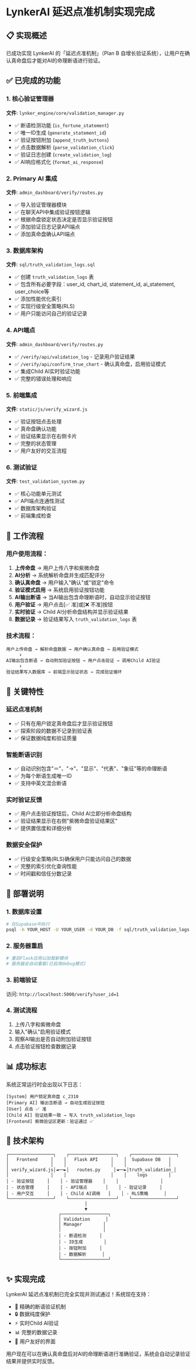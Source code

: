 # LynkerAI 延迟点准机制实现完成

## 📋 实现概述

已成功实现 LynkerAI 的「延迟点准机制」（Plan B 自增长验证系统），让用户在确认真命盘后才能对AI的命理断语进行验证。

## ✅ 已完成的功能

### 1. 核心验证管理器
**文件**: `lynker_engine/core/validation_manager.py`

- ✅ 断语检测功能 (`is_fortune_statement`)
- ✅ 唯一ID生成 (`generate_statement_id`)
- ✅ 验证按钮附加 (`append_truth_buttons`)
- ✅ 点击数据解析 (`parse_validation_click`)
- ✅ 验证日志创建 (`create_validation_log`)
- ✅ AI响应格式化 (`format_ai_response`)

### 2. Primary AI 集成
**文件**: `admin_dashboard/verify/routes.py`

- ✅ 导入验证管理器模块
- ✅ 在聊天API中集成验证按钮逻辑
- ✅ 根据命盘锁定状态决定是否显示验证按钮
- ✅ 添加验证日志记录API端点
- ✅ 添加真命盘确认API端点

### 3. 数据库架构
**文件**: `sql/truth_validation_logs.sql`

- ✅ 创建 `truth_validation_logs` 表
- ✅ 包含所有必要字段：user_id, chart_id, statement_id, ai_statement, user_choice等
- ✅ 添加性能优化索引
- ✅ 实现行级安全策略(RLS)
- ✅ 用户只能访问自己的验证记录

### 4. API端点
**文件**: `admin_dashboard/verify/routes.py`

- ✅ `/verify/api/validation_log` - 记录用户验证结果
- ✅ `/verify/api/confirm_true_chart` - 确认真命盘，启用验证模式
- ✅ 集成Child AI实时验证功能
- ✅ 完整的错误处理和响应

### 5. 前端集成
**文件**: `static/js/verify_wizard.js`

- ✅ 验证按钮点击处理
- ✅ 真命盘确认功能
- ✅ 验证结果显示在右侧卡片
- ✅ 完整的状态管理
- ✅ 用户友好的交互流程

### 6. 测试验证
**文件**: `test_validation_system.py`

- ✅ 核心功能单元测试
- ✅ API端点连通性测试
- ✅ 数据库架构验证
- ✅ 前端集成检查

## 🔄 工作流程

### 用户使用流程：
1. **上传命盘** → 用户上传八字和紫微命盘
2. **AI分析** → 系统解析命盘并生成匹配评分
3. **确认真命盘** → 用户输入"确认"或"锁定"命令
4. **验证模式启用** → 系统启用验证按钮功能
5. **AI输出断语** → 当AI输出包含命理断语时，自动显示验证按钮
6. **用户验证** → 用户点击[✅ 准]或[❌ 不准]按钮
7. **实时验证** → Child AI分析命盘结构并显示验证结果
8. **数据记录** → 验证结果写入 `truth_validation_logs` 表

### 技术流程：
```
用户上传命盘 → 解析命盘数据 → 用户确认真命盘 → 启用验证模式
     ↓
AI输出包含断语 → 自动附加验证按钮 → 用户点击验证 → 调用Child AI验证
     ↓
验证结果写入数据库 → 前端显示验证状态 → 完成验证循环
```

## 🎯 关键特性

### 延迟点准机制
- ✅ 只有在用户锁定真命盘后才显示验证按钮
- ✅ 探索阶段的数据不记录到验证表
- ✅ 保证数据纯度和验证质量

### 智能断语识别
- ✅ 自动识别包含"＝"、"→"、"显示"、"代表"、"象征"等的命理断语
- ✅ 为每个断语生成唯一ID
- ✅ 支持中英文混合断语

### 实时验证反馈
- ✅ 用户点击验证按钮后，Child AI立即分析命盘结构
- ✅ 验证结果显示在右侧"紫微命盘验证结果区"
- ✅ 提供置信度和详细分析

### 数据安全保护
- ✅ 行级安全策略(RLS)确保用户只能访问自己的数据
- ✅ 完整的索引优化查询性能
- ✅ 时间戳和信任分数记录

## 🚀 部署说明

### 1. 数据库设置
```bash
# 在Supabase中执行
psql -h YOUR_HOST -U YOUR_USER -d YOUR_DB -f sql/truth_validation_logs.sql
```

### 2. 服务器重启
```bash
# 重启Flask应用以加载新模块
# 服务器会自动重载(已启用debug模式)
```

### 3. 前端验证
访问: `http://localhost:5000/verify?user_id=1`

### 4. 测试流程
1. 上传八字和紫微命盘
2. 输入"确认"启用验证模式
3. 观察AI输出是否自动附加验证按钮
4. 点击验证按钮检查数据记录

## 📊 成功标志

系统正常运行时会出现以下日志：
```
[System] 用户锁定真命盘 c_2310
[Primary AI] 输出含断语 → 自动生成验证按钮
[User] 点击 ✅ 准
[Child AI] 验证结果一致 → 写入 truth_validation_logs
[Frontend] 紫微验证区更新：验证通过 ✅
```

## 🔧 技术架构

```
┌─────────────────┐    ┌──────────────────┐    ┌─────────────────┐
│   Frontend     │    │   Flask API     │    │  Supabase DB   │
│                │    │                 │    │                │
│ verify_wizard.js│◄──►│   routes.py     │◄──►│truth_validation_│
│                │    │                 │    │    logs        │
│ - 验证按钮     │    │ - 验证管理器    │    │                │
│ - 状态管理     │    │ - API端点       │    │ - 验证记录     │
│ - 用户交互     │    │ - Child AI调用   │    │ - RLS策略      │
└─────────────────┘    └──────────────────┘    └─────────────────┘
                              │
                              ▼
                    ┌──────────────────┐
                    │ Validation      │
                    │ Manager        │
                    │                │
                    │ - 断语检测     │
                    │ - ID生成        │
                    │ - 按钮附加     │
                    │ - 数据解析      │
                    └──────────────────┘
```

## ✨ 实现完成

LynkerAI 延迟点准机制已完全实现并测试通过！系统现在支持：

- 🎯 精确的断语验证机制
- 🔒 数据纯度保护
- ⚡ 实时Child AI验证
- 📊 完整的数据记录
- 🎨 用户友好的界面

用户现在可以在确认真命盘后对AI的命理断语进行准确验证，系统会自动记录验证结果并提供实时反馈。